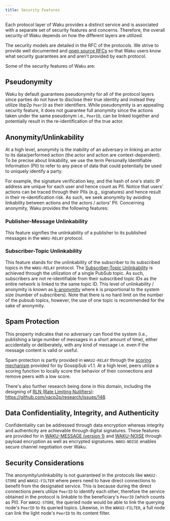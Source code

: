 ```yaml
---
title: Security Features
---
```


Each protocol layer of Waku provides a distinct service and is associated with a separate set of security features and concerns. Therefore, the overall security of Waku depends on how the different layers are utilized.

The security models are detailed in the RFC of the protocols. We strive to provide well documented and [open source RFCs](https://rfc.vac.dev/) so that Waku users know what security guarantees are and aren't provided by each protocol.

Some of the security features of Waku are:

## Pseudonymity

Waku by default guarantees pseudonymity for all of the protocol layers since parties do not have to disclose their true identity
and instead they utilize libp2p `PeerID` as their identifiers. While pseudonymity is an appealing security feature, it does not guarantee full anonymity since the actions taken under the same pseudonym i.e., `PeerID`, can be linked together and potentially result in the re-identification of the true actor.

## Anonymity/Unlinkability

At a high level, anonymity is the inability of an adversary in linking an actor to its data/performed action (the actor and action are context-dependent). To be precise about linkability, we use the term Personally Identifiable Information (PII) to refer to any piece of data that could potentially be used to uniquely identify a party.

For example, the signature verification key, and the hash of one's static IP address are unique for each user and hence count as PII. Notice that users' actions can be traced through their PIIs (e.g., signatures) and hence result in their re-identification risk. As such, we seek anonymity by avoiding linkability between actions and the actors / actors' PII. Concerning anonymity, Waku provides the following features:

### Publisher-Message Unlinkability

This feature signifies the unlinkability of a publisher to its published messages in the `WAKU-RELAY` protocol.

### Subscriber-Topic Unlinkability

This feature stands for the unlinkability of the subscriber to its subscribed topics in the `WAKU-RELAY` protocol. The [Subscriber-Topic Unlinkability](https://rfc.vac.dev/spec/11/#security-analysis) is achieved through the utilization of a single PubSub topic. As such, subscribers are not re-identifiable from their subscribed topic IDs as the entire network is linked to the same topic ID. This level of unlinkability / anonymity is known as [k-anonymity](https://www.privitar.com/blog/k-anonymity-an-introduction/) where k is proportional to the system size (number of subscribers). Note that there is no hard limit on the number of the pubsub topics, however, the use of one topic is recommended for the sake of anonymity.

## Spam Protection

This property indicates that no adversary can flood the system (i.e., publishing a large number of messages in a short amount of time), either accidentally or deliberately, with any kind of message i.e. even if the message content is valid or useful.

Spam protection is partly provided in `WAKU2-RELAY` through the [scoring mechanism](https://github.com/libp2p/specs/blob/master/pubsub/gossipsub/gossipsub-v1.1.md#spam-protection-measures) provided for by GossipSub v1.1. At a high level, peers utilize a scoring function to locally score the behavior of their connections and remove peers with a low score.

There's also further research being done in this domain, including the designing of [RLN (Rate Limiting Nullifiers)](https://rfc.vac.dev/spec/32/): <https://github.com/vacp2p/research/issues/148>.

## Data Confidentiality, Integrity, and Authenticity

Confidentiality can be addressed through data encryption whereas integrity and authenticity are achievable through digital signatures.
These features are provided for in [WAKU-MESSAGE (version 1)](https://rfc.vac.dev/spec/14#version-1) and [WAKU-NOISE](https://rfc.vac.dev/spec/35/) through payload encryption as well as encrypted signatures. `WAKU-NOISE` enables secure channel negotiation over Waku.

## Security Considerations

The anonymity/unlinkability is not guaranteed in the protocols like `WAKU2-STORE` and `WAKU2-FILTER` where peers need to have direct connections to benefit from the designated service. This is because during the direct connections peers utilize `PeerID` to identify each other, therefore the service obtained in the protocol is linkable to the beneficiary's `PeerID` (which counts as PII). For `WAKU2-STORE`, the queried node would be able to link the querying node's `PeerID` to its queried topics. Likewise, in the `WAKU2-FILTER`, a full node can link the light node's `PeerID` to its content filter.